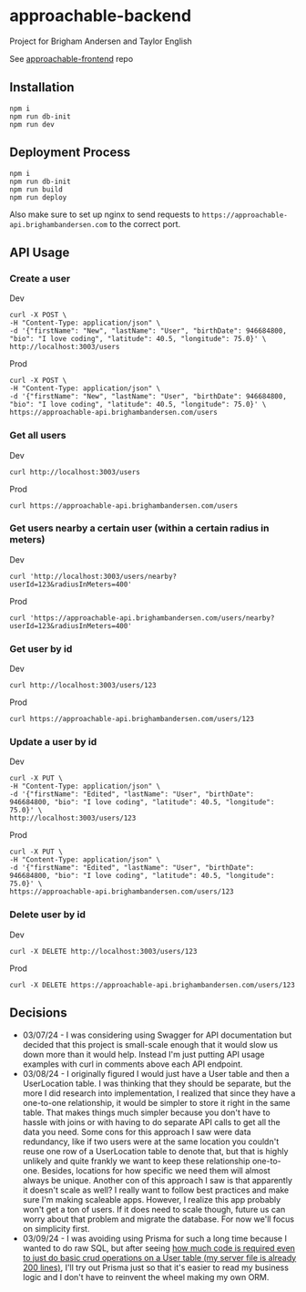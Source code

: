 # approachable-backend

Project for Brigham Andersen and Taylor English

See [approachable-frontend](https://github.com/janksmap/approachable-frontend) repo

## Installation

```
npm i
npm run db-init
npm run dev
```

## Deployment Process

```
npm i
npm run db-init
npm run build
npm run deploy
```

Also make sure to set up nginx to send requests to `https://approachable-api.brighambandersen.com` to the correct port.

## API Usage

### Create a user

Dev

```
curl -X POST \
-H "Content-Type: application/json" \
-d '{"firstName": "New", "lastName": "User", "birthDate": 946684800, "bio": "I love coding", "latitude": 40.5, "longitude": 75.0}' \
http://localhost:3003/users
```

Prod

```
curl -X POST \
-H "Content-Type: application/json" \
-d '{"firstName": "New", "lastName": "User", "birthDate": 946684800, "bio": "I love coding", "latitude": 40.5, "longitude": 75.0}' \
https://approachable-api.brighambandersen.com/users
```

### Get all users

Dev

```
curl http://localhost:3003/users
```

Prod

```
curl https://approachable-api.brighambandersen.com/users
```

### Get users nearby a certain user (within a certain radius in meters)

Dev

```
curl 'http://localhost:3003/users/nearby?userId=123&radiusInMeters=400'
```

Prod

```
curl 'https://approachable-api.brighambandersen.com/users/nearby?userId=123&radiusInMeters=400'
```

### Get user by id

Dev

```
curl http://localhost:3003/users/123
```

Prod

```
curl https://approachable-api.brighambandersen.com/users/123
```

### Update a user by id

Dev

```
curl -X PUT \
-H "Content-Type: application/json" \
-d '{"firstName": "Edited", "lastName": "User", "birthDate": 946684800, "bio": "I love coding", "latitude": 40.5, "longitude": 75.0}' \
http://localhost:3003/users/123
```

Prod

```
curl -X PUT \
-H "Content-Type: application/json" \
-d '{"firstName": "Edited", "lastName": "User", "birthDate": 946684800, "bio": "I love coding", "latitude": 40.5, "longitude": 75.0}' \
https://approachable-api.brighambandersen.com/users/123
```

### Delete user by id

Dev

```
curl -X DELETE http://localhost:3003/users/123
```

Prod

```
curl -X DELETE https://approachable-api.brighambandersen.com/users/123
```

## Decisions

- 03/07/24 - I was considering using Swagger for API documentation but decided that this project is small-scale enough that it would slow us down more than it would help. Instead I'm just putting API usage examples with curl in comments above each API endpoint.
- 03/08/24 - I originally figured I would just have a User table and then a UserLocation table. I was thinking that they should be separate, but the more I did research into implementation, I realized that since they have a one-to-one relationship, it would be simpler to store it right in the same table. That makes things much simpler because you don't have to hassle with joins or with having to do separate API calls to get all the data you need. Some cons for this approach I saw were data redundancy, like if two users were at the same location you couldn't reuse one row of a UserLocation table to denote that, but that is highly unlikely and quite frankly we want to keep these relationship one-to-one. Besides, locations for how specific we need them will almost always be unique. Another con of this approach I saw is that apparently it doesn't scale as well? I really want to follow best practices and make sure I'm making scaleable apps. However, I realize this app probably won't get a ton of users. If it does need to scale though, future us can worry about that problem and migrate the database. For now we'll focus on simplicity first.
- 03/09/24 - I was avoiding using Prisma for such a long time because I wanted to do raw SQL, but after seeing [how much code is required even to just do basic crud operations on a User table (my server file is already 200 lines)](https://github.com/brighambandersen/approachable-backend/blob/12d5e945ab1b015efc96b47ed86a3adf98452704/src/server.ts#L126), I'll try out Prisma just so that it's easier to read my business logic and I don't have to reinvent the wheel making my own ORM.
